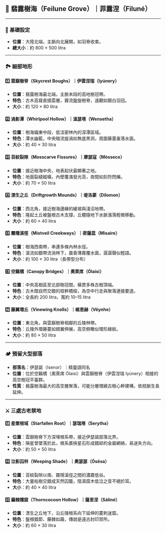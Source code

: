 
## 🌿 翡露樹海（Feilune Grove）｜菲露涅（Filuné）

---

### 📍 基礎設定
- **位置**：大陸北端，主脈向北展開，如羽脊收束。
- **總大小**：約 800 × 500 litra

---

### 🏞️ 細部地形

#### 1️⃣ 雲巔樹脊（Skycrest Boughs）｜伊雲涅瑞（Iyúnery）
- **位置**：翡露樹海最北端，主脈末段的高地樹冠帶。
- **特色**：古木高聳直插雲層，霧流盤旋樹脊，遠觀如銀白羽冠。
- **大小**：約 120 × 80 litra

#### 2️⃣ 渦影潭（Whirlpool Hollow）｜溫瑟塔（Wensetha）
- **位置**：樹海偏東中段，低洼密林內的深潭區域。
- **特色**：潭水幽藍，中央暗流旋渦如無底黑洞，周圍藤蔓垂落水面。
- **大小**：約 40 × 30 litra

#### 3️⃣ 苔紋裂隙（Mosscarve Fissures）｜摩瑟寇（Mòsseco）
- **位置**：接近樹海中央，地表起伏最顯著之地。
- **特色**：地面裂縫縱橫，內壁覆滿發光苔，夜間如刻符閃爍。
- **大小**：約 70 × 50 litra

#### 4️⃣ 漂生之丘（Driftgrowth Mounds）｜堤洛蒙（Dílomon）
- **位置**：西北角，接近樹海邊緣的緩坡與淺沼地帶。
- **特色**：隆起土丘被盤根古木支撐，丘體隨地下水脈漲落輕微移動。
- **大小**：約 60 × 40 litra

#### 5️⃣ 霧隱溪徑（Mistveil Creekways）｜密薩蕊（Mísaire）
- **位置**：樹海西南帶，串連多條內林水徑。
- **特色**：溪流如銀帶流淌林下，晨昏薄霧覆水面，潺潺聲似輕語。
- **大小**：約 100 × 30 litra（長帶型分布）

#### 6️⃣ 空籟橋（Canopy Bridges）｜奧萊席（Ólaisi）
- **位置**：中央高樹區至北部樹冠間，橫貫多株古樹頂端。
- **特色**：古木間自然交錯的枝幹橋樑，為空中行走與聚落連接要道。
- **大小**：全長約 200 litra，寬約 10–15 litra

#### 7️⃣ 藤翼環丘（Vinewing Knolls）｜維恩赫（Vëynhe）
- **位置**：東北角，與雲巔樹脊相鄰的丘陵林帶。
- **特色**：丘陵外環藤蔓如翅翼伸展，高空俯瞰似環形綠紋。
- **大小**：約 80 × 50 litra

---

### 🏕️ 預留大型部落
- **部落名**：伊瑟諾（Isenor）｜精靈語同名
- **位置**：位於空籟橋（奧萊席 Ólaisi）與雲巔樹脊（伊雲涅瑞 Iyúnery）相接的高空樹冠平臺群。
- **性質**：翡露樹海最大的高空層聚落，可能分層環繞古樹心幹建構，依枝脈生長延伸。

---

### ⚔️ 三處古老禁地

#### 1️⃣ 星墜根域（Starfallen Root）｜瑟瑞塔（Serytha）
- **位置**：雲巔樹脊下方深埋根系帶，接近伊瑟諾部落北界。
- **特色**：隕星曾墜落於此，根系裹挾星石形成錯綜的金屬網絡，易迷失方向。
- **大小**：約 50 × 50 litra

#### 2️⃣ 泣影囚林（Weeping Shade）｜奧瑟瑟（Ósësa）
- **位置**：苔紋裂隙以南、霧隱溪徑之間的濃霧低谷。
- **特色**：大量枯樹交錯成天然囚籠，陰濕腐木低泣之音不絕於耳。
- **大小**：約 40 × 40 litra

#### 3️⃣ 繭棘隱窟（Thorncocoon Hollow）｜薩里涅（Sáliné）
- **位置**：漂生之丘地下，沿丘陵根系向下延伸的蔓刺迷窟。
- **特色**：盤根錯節、藤棘如繭，傳說是遠古封印禁所。
- **大小**：約 60 × 30 litra

